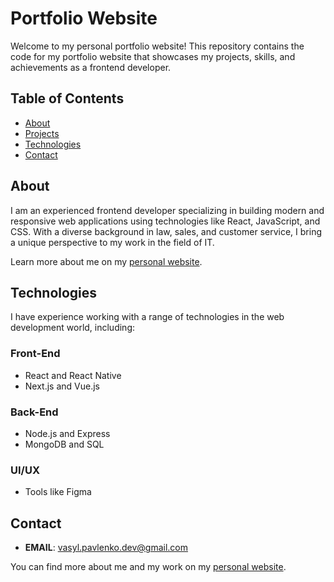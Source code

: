# Portfolio Website

Welcome to my personal portfolio website! This repository contains the code for my portfolio website that showcases my projects, skills, and achievements as a frontend developer.

## Table of Contents

- [About](https://portfolio-psi-teal-68.vercel.app/#about)
- [Projects](https://portfolio-psi-teal-68.vercel.app/#projects)
- [Technologies](https://portfolio-psi-teal-68.vercel.app/#technologies)
- [Contact](https://portfolio-psi-teal-68.vercel.app/#contact)

## About

I am an experienced frontend developer specializing in building modern and responsive web applications using technologies like React, JavaScript, and CSS. With a diverse background in law, sales, and customer service, I bring a unique perspective to my work in the field of IT.

Learn more about me on my [personal website]([https://www.yourwebsite.com](https://portfolio-psi-teal-68.vercel.app/)).


## Technologies

I have experience working with a range of technologies in the web development world, including:

### Front-End

- React and React Native
- Next.js and Vue.js

### Back-End

- Node.js and Express
- MongoDB and SQL

### UI/UX

- Tools like Figma

## Contact

- **EMAIL**: vasyl.pavlenko.dev@gmail.com

You can find more about me and my work on my [personal website]([https://www.yourwebsite.com](https://portfolio-psi-teal-68.vercel.app/)https://portfolio-psi-teal-68.vercel.app/).
